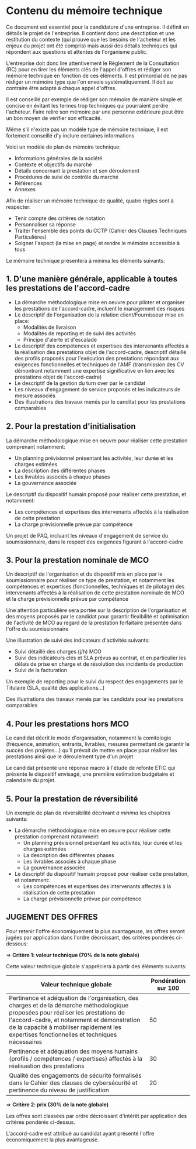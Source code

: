 # Contenu du mémoire technique

Ce document est essentiel pour la candidature d'une entreprise. Il définit en détails le projet de l'entreprise. Il contient donc une desctiption et une restitution du contexte (qui prouve que les besoins de l'acheteur et les enjeux du projet ont été compris) mais aussi des détails techniques qui répondent aux questions et attentes de l'organisme public.

L'entreprise doit donc lire attentivement le Règlement de la Consultation (RC) pour en tirer les éléments clés de l'appel d'offres et rédiger son mémoire technique en fonction de ces éléments. Il est primordial de ne pas rédiger un mémoire type que l'on envoie systématiquement. Il doit au contraire être adapté à chaque appel d'offres.

Il est conseillé par exemple de rédiger son mémoire de manière simple et concise en évitant les termes trop techniques qui pourraient perdre l'acheteur. Faire relire son mémoire par une personne extérieure peut être un bon moyen de vérifier son efficacité.

Même s'il n'existe pas un modèle type de mémoire technique, il est fortement conseillé d'y inclure certaines informations

Voici un modèle de plan de mémoire technique:

* Informations générales de la société
* Contexte et objectifs du marché
* Détails concernant la prestation et son déroulement
* Procédures de suivi de contrôle du marché
* Références
* Annexes

Afin de réaliser un mémoire technique de qualité, quatre règles sont à respecter:

* Tenir compte des critères de notation
* Personnaliser sa réponse
* Traiter l'ensemble des points du CCTP (Cahier des Clauses Techniques Particulières)
* Soigner l'aspect (la mise en page) et rendre le mémoire accessible à tous

Le mémoire technique présentera à minima les éléments suivants:

## 1. D'une manière générale, applicable à toutes les prestations de l'accord-cadre

* La démarche méthodologique mise en oeuvre pour piloter et organiser les prestations de l'accord-cadre, incluent le management des risques
* Le descriptif de l'organisation de la relation client/Fournisseur mise en place:
  * Modalités de livraison
  * Modalités de reporting et de suivi des activités
  * Principe d'alerte et d'escalade
* Le descriptif des compétences et expertises des intervenants affectés à la réalisation des prestations objet de l'accord-cadre, descriptif détaillé des profils proposés pour l'exécution des prestations répondant aux exigences fonctionnelles et techniques de l'AMF (transmission des CV démontrant notamment une expertise significative en lien avec les prestations objet de l'accord-cadre)
* Le descriptif de la gestion du turn over par le candidat
* Les niveaux d'engagement de service proposés et les indicateurs de mesure associés
* Des illustrations des travaux menés par le canditat pour les prestations comparables

## 2. Pour la prestation d'initialisation

La démarche méthodologique mise en oeuvre pour réaliser cette prestation comprenant notamment:

* Un planning prévisionnel présentant les activités, leur durée et les charges estimées
* La description des différentes phases
* Les livrables associés à chaque phases
* La gouvernance associée

Le descriptif du dispositif humain proposé pour réaliser cette prestation, et notamment:

* Les compétences et expertises des intervenants affectés à la réalisation de cette prestation
* La charge prévisionnelle prévue par compétence

Un projet de PAQ, incluant les niveaux d'engagement de service du soumissionnaire, dans le respect des exigences figurant à l'accord-cadre

## 3. Pour la prestation nominale de MCO

Un descriptif de l'organisation et du dispositif mis en place par le soumissionnaire pour réaliser ce type de prestation, et notamment les compétences et expertises (fonctionnelles, techniques et de pilotage) des intervenants affectés à la réalisation de cette prestation nominale de MCO et la charge prévisionnelle prévue par compétence

Une attention particulière sera portée sur la description de l'organisation et des moyens proposés par le candidat pour garantir flexibilité et optimisation de l'activité de MCO au regard de la prestation forfaitaire présentée dans l'offre du soumissionnaire

Une illustration de suivi des indicateurs d'activités suivants:

* Suivi détaillé des charges (j/h) MCO
* Suivi des indicateurs clés et SLA prévus au contrat, et en particulier les délais de prise en charge et de résolution des incidents de production
* Suivi de la facturation

Un exemple de reporting pour le suivi du respect des engagements par le Titulaire (SLA, qualité des applications...)

Des illustrations des travaux menés par les candidats pour les prestations comparables

## 4. Pour les prestations hors MCO

Le candidat décrit le mode d'organisation, notamment la comitologie (fréquence, animation, entrants, livrables, mesures permettant de garantir le succès des projetes...) qu'il prévoit de mettre en place pour réaliser les prestations ainsi que le déroulement type d'un projet

Le candidat présente une réponse macro à l'étude de refonte ETIC qui présente le dispositif envisagé, une première estimation budgétaire et calendaire du projet.

## 5. Pour la prestation de réversibilité

Un exemple de plan de réversibilité décrivant *a minima* les chapitres suivants:

* La démarche méthodologique mise en oeuvre pour réaliser cette prestation comprenant notamment:
  * Un planning prévisionnel présentant les activités, leur durée et les charges estimées
  * La description des différentes phases
  * Les livrables associés à chaque phase
  * La gouvernance associée
* Le descriptif du dispositif humain proposé pour réaliser cette prestation, et notamment:
  * Les compétences et expertises des intervenants affectés à la réalisation de cette prestation
  * La charge prévisionnelle prévue par compétence

## JUGEMENT DES OFFRES

Pour retenir l'offre économiquement la plus avantageuse, les offres seront jugées par application dans l'ordre décroissant, des critères pondérés ci-dessous:

=> **Critère 1: valeur technique (70% de la note globale)**

Cette valeur technique globale s'appréciera à partir des éléments suivants:

|Valeur technique globale|Pondération sur 100|
|---|---|
|Pertinence et adéquation de l'organisation, des charges et de la démarche méthodologique proposées pour réaliser les prestations de l'accord-cadre, et notamment et démonstration de la capacité à mobiliser rapidement les expertises fonctionnelles et techniques nécessaires|50|
|Pertinence et adéquation des moyens humains (profils / compétences / expertises) affectés à la réalisastion des prestations|30|
|Qualité des engagements de sécurité formalisés dans le Cahier des clauses de cybersécurité et pertinence du niveau de justification|20|

=> **Critère 2: prix (30% de la note globale)**

Les offres sont classées par ordre décroissant d'intérêt par application des critères pondérés ci-dessus.

L'accord-cadre est attribué au candidat ayant présenté l'offre économiquement la plus avantageuse.
